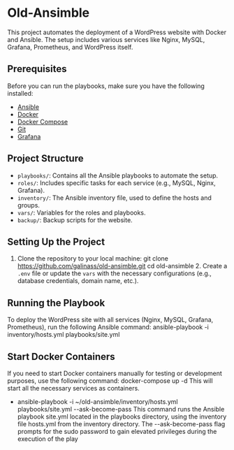 # Old-Ansimble
This project automates the deployment of a WordPress website with Docker and Ansible. The setup includes various services like Nginx, MySQL, Grafana, Prometheus, and WordPress itself.
## Prerequisites
Before you can run the playbooks, make sure you have the following installed:
- [Ansible](https://www.ansible.com/)
- [Docker](https://www.docker.com/)
- [Docker Compose](https://docs.docker.com/compose/)
- [Git](https://git-scm.com/)
- [Grafana](https://grafana.com/)
## Project Structure
- `playbooks/`: Contains all the Ansible playbooks to automate the setup.
- `roles/`: Includes specific tasks for each service (e.g., MySQL, Nginx, Grafana).
- `inventory/`: The Ansible inventory file, used to define the hosts and groups.
- `vars/`: Variables for the roles and playbooks.
- `backup/`: Backup scripts for the website.
## Setting Up the Project
1. Clone the repository to your local machine:
   git clone https://github.com/galinass/old-ansimble.git
   cd old-ansimble
   2. Create a `.env` file or update the `vars` with the necessary configurations (e.g., database credentials, domain name, etc.).
## Running the Playbook
To deploy the WordPress site with all services (Nginx, MySQL, Grafana, Prometheus), run the following Ansible command:
ansible-playbook -i inventory/hosts.yml playbooks/site.yml
## Start Docker Containers
If you need to start Docker containers manually for testing or development purposes, use the following command:
docker-compose up -d
This will start all the necessary services as containers.
- ansible-playbook -i ~/old-ansimble/inventory/hosts.yml playbooks/site.yml --ask-become-pass
This command runs the Ansible playbook site.yml located in the playbooks directory, using the inventory file hosts.yml from the inventory directory. The --ask-become-pass flag prompts for the sudo password to gain elevated privileges during the execution of the play
